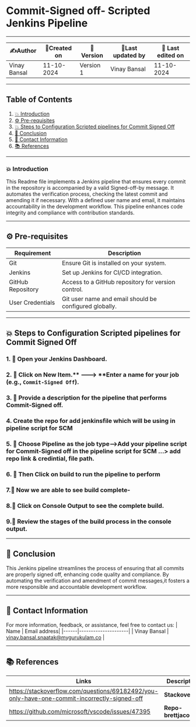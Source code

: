 # Commit-Signed off- Scripted Jenkins Pipeline  
---  

| ✍️Author      | 📅Created on  |📌 Version    | 📝Last updated by |📅 Last edited on |
|-------------|-------------|------------|-----------------|----------------|
| Vinay Bansal| 11-10-2024  | Version 1  | Vinay Bansal    | 11-10-2024     |

---
## Table of Contents
1. [💥 Introduction](#-introduction)
2. [⚙️ Pre-requisites](#-pre-requisites)
3. [💥 Steps to Configuration Scripted pipelines for Commit Signed Off](#-steps-to-conguration-scripted-pipelines-for-commit-signed-off)
4. [📛 Conclusion](#-conclusion)
5. [📧 Contact Information](#-contact-information)
6. [📚 References](#-references)

---
### 💥 Introduction
This Readme file implements a Jenkins pipeline that ensures every commit in the repository is accompanied by a valid Signed-off-by message. It automates the verification process, checking the latest commit and amending it if necessary. With a defined user name and email,
it maintains accountability in the development workflow. This pipeline enhances code integrity and compliance with contribution standards.

---

## ⚙️ Pre-requisites

| Requirement          | Description                                               |
|---------------------|-----------------------------------------------------------|
| Git                 | Ensure Git is installed on your system.                  |
| Jenkins             | Set up Jenkins for CI/CD integration.                     |
| GitHub Repository    | Access to a GitHub repository for version control.        |
| User Credentials    | Git user name and email should be configured globally.    |


---

## 💥 Steps to Configuration Scripted pipelines for Commit Signed Off

### 1. 🚀 Open your Jenkins Dashboard.


### 2. 🚀 Click on **New Item**.** ---> **Enter a name for your job (e.g., `Commit-Signed Off`).

### 3. 🚀 Provide a description for the pipeline that performs Commit-Signed off.


### 4. Create the repo for add jenkinsfile which will be using in pipeline script for SCM



### 5. 🚀 Choose Pipeline as the job type-->Add your pipeline script for Commit-Signed off in the pipeline script for SCM ...> add repo link & credintial, file path.


### 6. 🚀 Then Click on build to run the pipeline to perform

### 7.🚀 Now we are able to see build complete-


### 8.🚀 Click on Console Output to see the complete build.

### 9.🚀 Review the stages of the build process in the console output.


---

## 📛 Conclusion
This Jenkins pipeline streamlines the process of ensuring that all commits are properly signed off, enhancing code quality and compliance. 
By automating the verification and amendment of commit messages,it fosters a more responsible and accountable development workflow.

---

##  📧 Contact Information
For more information, feedback, or assistance, feel free to contact us:
| Name | Email address|
|------|---------------------|
| Vinay Bansal | vinay.bansal.snaatak@mygurukulam.co |

---
## 📚 References
| Links                                             | Descriptions                                                    |
|---------------------------------------------------|-----------------------------------------------------------------|
|https://stackoverflow.com/questions/69182492/you-only-have-one-commit-incorrectly-signed-off| **Stackoverflow** |
|https://github.com/microsoft/vscode/issues/47395| **Repo-brettjacobson** |
